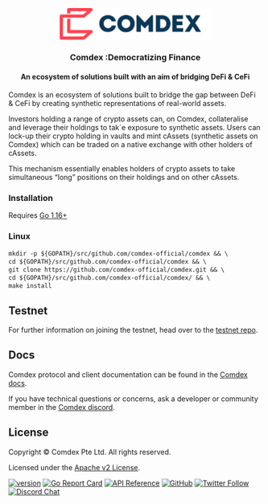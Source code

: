<p align="center">
  <img src="./logo.svg" width="300">
</p>
<h3 align="center">Comdex :Democratizing Finance </h3>

<div align="center">
<h4> An ecosystem of solutions built with an aim of bridging DeFi & CeFi </h4>
</div>

Comdex is an ecosystem of solutions built to bridge the gap between DeFi & CeFi by creating synthetic representations of real-world assets.

Investors holding a range of crypto assets can, on Comdex, collateralise and leverage their holdings to tak`e exposure to synthetic assets. Users can lock-up their crypto holding in vaults and mint cAssets (synthetic assets on Comdex) which can be traded on a native exchange with other holders of cAssets.

This mechanism essentially enables holders of crypto assets to take simultaneous “long” positions on their holdings and on other cAssets.

### Installation

Requires [Go 1.16+](https://golang.org/dl/)

### Linux

```shell
mkdir -p ${GOPATH}/src/github.com/comdex-official/comdex && \
cd ${GOPATH}/src/github.com/comdex-official/comdex && \
git clone https://github.com/comdex-official/comdex.git && \
cd ${GOPATH}/src/github.com/comdex-official/comdex/ && \
make install
```

## Testnet

For further information on joining the testnet, head over to the [testnet repo](https://github.com/comdex-official/comdex/testnet).

## Docs

Comdex protocol and client documentation can be found in the [Comdex docs](https://comdex-official.github.io/docs).

If you have technical questions or concerns, ask a developer or community member in the [Comdex discord]().

## License

Copyright © Comdex Pte Ltd. All rights reserved.

Licensed under the [Apache v2 License](LICENSE).

[![version](https://img.shields.io/github/tag/comdex-official/comdex.svg)](https://github.com/comdex-official/comdex/releases/latest)
[![Go Report Card](https://goreportcard.com/badge/github.com/comdex-official/comdex)](https://goreportcard.com/report/github.com/comdex-official/comdex)
[![API Reference](https://godoc.org/github.com/comdex-official/comdex?status.svg)](https://godoc.org/github.com/comdex-official/comdex)
[![GitHub](https://img.shields.io/github/license/comdex-official/comdex.svg)](https://github.com/comdex-official/comdex/blob/development/LICENSE)
[![Twitter Follow](https://img.shields.io/twitter/follow/ComdexOfficial?label=Follow&style=social)](https://twitter.com/ComdexOfficial)
[![Discord Chat](https://img.shields.io/discord/.svg)](https://discord.com/invite/)